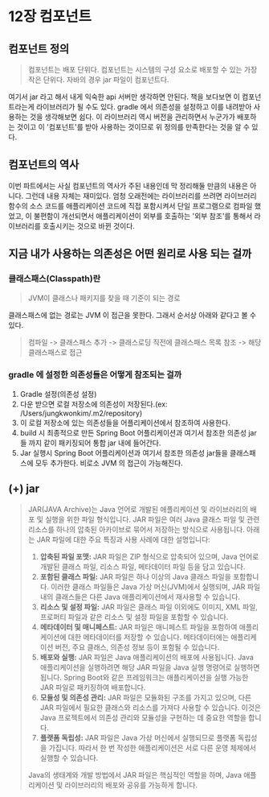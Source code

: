 # 12장 컴포넌트

## 컴포넌트 정의

> 컴포넌트는 배포 단위다. 컴포넌트는 시스템의 구성 요소로 배포할 수 있는 가장 작은 단위다. 자바의 경우 jar 파일이 컴포넌트다.

여기서 jar 라고 해서 내게 익숙한 api 서버만 생각하면 안된다. 책을 보다보면 이 컴포넌트라는게 라이브러리가 될 수도 있다. gradle 에서 의존성을 설정하고 이를 내려받아 사용하는 것을 생각해보면 쉽다. 이 라이브러리 역시 버전을 관리하면서 누군가가 배포하는 것이고 이 '컴포넌트'를 받아 사용하는 것이므로 위 정의를 만족한다는 것을 알 수 있다.



## 컴포넌트의 역사

이번 파트에서는 사실 컴포넌트의 역사가 주된 내용인데 막 정리해둘 만큼의 내용은 아니다. 그런데 내용 자체는 재미있다. 엄청 오래전에는 라이브러리를 쓰려면 라이브러리 함수의 소스 코드를 애플리케이션 코드에 직접 포함시켜서 단일 프로그램으로 컴파일 했었고, 이 불편함이 개선되면서 애플리케이션이 외부를 호출하는 '외부 참조'를 통해서 라이브러리를 호출시키는 것으로 바뀐 것이다.



## 지금 내가 사용하는 의존성은 어떤 원리로 사용 되는 걸까

### 클래스패스(Classpath)란

> JVM이 클래스나 패키지를 찾을 때 기준이 되는 경로

클래스패스에 없는 경로는 JVM 이 접근을 못한다. 그래서 순서상 아래와 같다고 볼 수 있다.

> 컴파일 -> 클래스패스 추가 -> 클래스로딩 직전에 클래스패스 목록 참조 -> 해당 클래스패스로 접근



### gradle 에 설정한 의존성들은 어떻게 참조되는 걸까

1. Gradle 설정(의존성 설정)
2. 다운 받으면 로컬 저장소에 의존성이 저장된다.(ex: /Users/jungkwonkim/.m2/repository)
3. 이 로컬 저장소에 있는 의존성들을 어플리케이션에서 참조하여 사용한다.
4. build 시 최종적으로 만든 Spring Boot 어플리케이션과 여기서 참조한 의존성 jar들 까지 같이 패키징되어 통합 jar 내에 들어간다.
5. Jar 실행시 Spring Boot 어플리케이션과 여기서 참조한 의존성 jar들을 클래스패스에 모두 추가한다. 비로소 JVM 의 접근이 가능해진다.



## (+) jar

> JAR(JAVA Archive)는 Java 언어로 개발된 애플리케이션 및 라이브러리의 배포 및 실행을 위한 파일 형식입니다. JAR 파일은 여러 Java 클래스 파일 및 관련 리소스를 하나의 압축된 아카이브로 묶어서 저장하는 방식으로 사용됩니다. 아래는 JAR 파일에 대한 주요 특징과 사용 사례에 대한 설명입니다:
>
>
>
> 1. **압축된 파일 포맷:** JAR 파일은 ZIP 형식으로 압축되어 있으며, Java 언어로 개발된 클래스 파일, 리소스 파일, 메타데이터 파일 등을 담고 있습니다.
> 2. **포함된 클래스 파일:** JAR 파일은 하나 이상의 Java 클래스 파일을 포함합니다. 이러한 클래스 파일들은 Java 가상 머신(JVM)에서 실행되며, JAR 파일 내의 클래스들은 다른 Java 애플리케이션에서 재사용할 수 있습니다.
> 3. **리소스 및 설정 파일:** JAR 파일은 클래스 파일 이외에도 이미지, XML 파일, 프로퍼티 파일과 같은 리소스 및 설정 파일을 포함할 수 있습니다.
> 4. **메타데이터 및 매니페스트:** JAR 파일은 매니페스트 파일을 포함하여 애플리케이션에 대한 메타데이터를 저장할 수 있습니다. 메타데이터에는 애플리케이션 버전, 주요 클래스, 의존성 정보 등이 포함될 수 있습니다.
> 5. **배포와 실행:** JAR 파일은 Java 애플리케이션의 배포에 사용됩니다. Java 애플리케이션을 실행하려면 해당 JAR 파일을 Java 실행 명령어로 실행하면 됩니다. Spring Boot와 같은 프레임워크는 애플리케이션을 실행 가능한 JAR 파일로 패키징하여 배포합니다.
> 6. **모듈성 및 의존성 관리:** JAR 파일은 모듈화된 구조를 가지고 있으며, 다른 JAR 파일에서 필요한 클래스와 리소스를 가져다 사용할 수 있습니다. 이것은 Java 프로젝트에서 의존성 관리와 모듈성을 구현하는 데 중요한 역할을 합니다.
> 7. **플랫폼 독립성:** JAR 파일은 Java 가상 머신에서 실행되므로 플랫폼 독립성을 가집니다. 따라서 한 번 작성한 애플리케이션은 서로 다른 운영 체제에서 실행할 수 있습니다.
>
> Java의 생태계와 개발 방법에서 JAR 파일은 핵심적인 역할을 하며, Java 애플리케이션 및 라이브러리의 배포와 공유를 가능하게 합니다.
